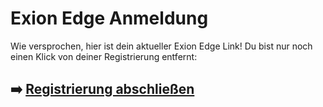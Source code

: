 # Exion Edge Anmeldung

Wie versprochen, hier ist dein aktueller  Exion Edge  Link!
Du bist nur noch einen Klick von deiner Registrierung entfernt:

## ➡️ [Registrierung abschließen](https://t.co/m35eSN2Zjj)